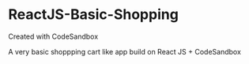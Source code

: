 # ReactJS-Basic-Shopping
Created with CodeSandbox

A very basic shoppping cart like app build on React JS + CodeSandbox
